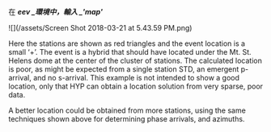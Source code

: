 在 _**eev **_環境中，輸入 _**'map'**_

![](/assets/Screen Shot 2018-03-21 at 5.43.59 PM.png)

Here the stations are shown as red triangles and the event location is a small ‘+’. The event is a hybrid that should have located under the Mt. St. Helens dome at the center of the cluster of stations. The calculated location is poor, as might be expected from a single station STD, an emergent p-arrival, and no s-arrival. This example is not intended to show a good location, only that HYP can obtain a location solution from very sparse, poor data.

A better location could be obtained from more stations, using the same techniques shown above for determining phase arrivals, and azimuths.


